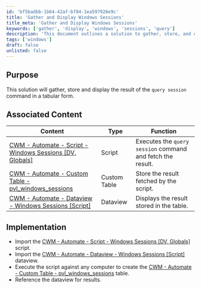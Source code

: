 ```yaml
---
id: 'bf5badbb-1b64-42af-bf84-1ea597926e9c'
title: 'Gather and Display Windows Sessions'
title_meta: 'Gather and Display Windows Sessions'
keywords: ['gather', 'display', 'windows', 'sessions', 'query']
description: 'This document outlines a solution to gather, store, and display the results of the query session command in a tabular format. It includes associated content such as scripts, custom tables, and dataviews necessary for implementation.'
tags: ['windows']
draft: false
unlisted: false
---
```

## Purpose

This solution will gather, store and display the result of the `query session` command in a tabular form.

## Associated Content

| Content                                                                 | Type         | Function                                                |
|-------------------------------------------------------------------------|--------------|---------------------------------------------------------|
| [CWM - Automate - Script - Windows Sessions [DV, Globals]](https://proval.itglue.com/DOC-5078775-12366454) | Script       | Executes the `query session` command and fetch the result. |
| [CWM - Automate - Custom Table - pvl_windows_sessions](https://proval.itglue.com/DOC-5078775-12366490)    | Custom Table | Store the result fetched by the script.                 |
| [CWM - Automate - Dataview - Windows Sessions [Script]](https://proval.itglue.com/DOC-5078775-12366483)   | Dataview     | Displays the result stored in the table.                |

## Implementation

- Import the [CWM - Automate - Script - Windows Sessions [DV, Globals]](https://proval.itglue.com/DOC-5078775-12366454) script.
- Import the [CWM - Automate - Dataview - Windows Sessions [Script]](https://proval.itglue.com/DOC-5078775-12366483) dataview.
- Execute the script against any computer to create the [CWM - Automate - Custom Table - pvl_windows_sessions](https://proval.itglue.com/DOC-5078775-12366490) table.
- Reference the dataview for results.











